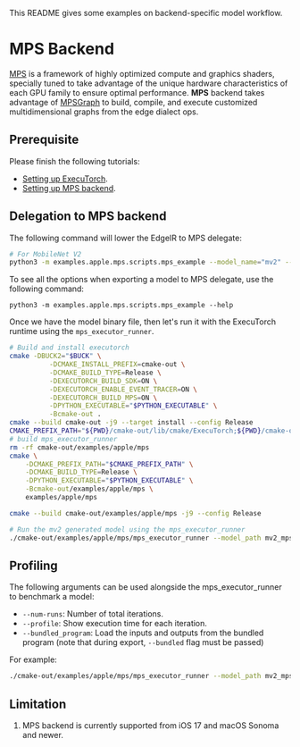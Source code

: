 This README gives some examples on backend-specific model workflow.

# MPS Backend

[MPS](https://developer.apple.com/documentation/metalperformanceshaders) is a framework of highly optimized compute and graphics shaders, specially tuned to take advantage of the unique hardware characteristics of each GPU family to ensure optimal performance.
**MPS** backend takes advantage of [MPSGraph](https://developer.apple.com/documentation/metalperformanceshadersgraph/mpsgraph?language=objc) to build, compile, and execute customized multidimensional graphs from the edge dialect ops.

## Prerequisite

Please finish the following tutorials:
- [Setting up ExecuTorch](https://pytorch.org/executorch/0.2/getting-started-setup).
- [Setting up MPS backend](../../../backends/apple/mps/setup.md).

## Delegation to MPS backend

The following command will lower the EdgeIR to MPS delegate:

```bash
# For MobileNet V2
python3 -m examples.apple.mps.scripts.mps_example --model_name="mv2" --bundled
```
To see all the options when exporting a model to MPS delegate, use the following command:
```
python3 -m examples.apple.mps.scripts.mps_example --help
```

Once we have the model binary file, then let's run it with the ExecuTorch runtime using the `mps_executor_runner`.

```bash
# Build and install executorch
cmake -DBUCK2="$BUCK" \
          -DCMAKE_INSTALL_PREFIX=cmake-out \
          -DCMAKE_BUILD_TYPE=Release \
          -DEXECUTORCH_BUILD_SDK=ON \
          -DEXECUTORCH_ENABLE_EVENT_TRACER=ON \
          -DEXECUTORCH_BUILD_MPS=ON \
          -DPYTHON_EXECUTABLE="$PYTHON_EXECUTABLE" \
          -Bcmake-out .
cmake --build cmake-out -j9 --target install --config Release
CMAKE_PREFIX_PATH="${PWD}/cmake-out/lib/cmake/ExecuTorch;${PWD}/cmake-out/third-party/gflags"
# build mps_executor_runner
rm -rf cmake-out/examples/apple/mps
cmake \
    -DCMAKE_PREFIX_PATH="$CMAKE_PREFIX_PATH" \
    -DCMAKE_BUILD_TYPE=Release \
    -DPYTHON_EXECUTABLE="$PYTHON_EXECUTABLE" \
    -Bcmake-out/examples/apple/mps \
    examples/apple/mps

cmake --build cmake-out/examples/apple/mps -j9 --config Release

# Run the mv2 generated model using the mps_executor_runner
./cmake-out/examples/apple/mps/mps_executor_runner --model_path mv2_mps_bundled.pte --bundled_program
```

## Profiling

The following arguments can be used alongside the mps_executor_runner to benchmark a model:
- `--num-runs`: Number of total iterations.
- `--profile`: Show execution time for each iteration.
- `--bundled_program`: Load the inputs and outputs from the bundled program (note that during export, `--bundled` flag must be passed)

For example:
```bash
./cmake-out/examples/apple/mps/mps_executor_runner --model_path mv2_mps_bundled.pte --profile --num_runs 10
```

## Limitation

1. MPS backend is currently supported from iOS 17 and macOS Sonoma and newer.
